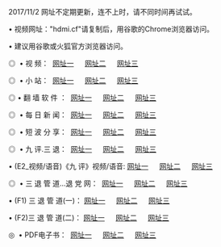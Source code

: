 2017/11/2 网址不定期更新，连不上时，请不同时间再试试。
<p>• 视频网址："hdmi.cf"请复制后，用谷歌的Chrome浏览器访问。
<p>• 建议用谷歌或火狐官方浏览器访问。
<p>◎   • 视 频： 
<a href="http://cy.tubc.us/tv/" target="_blank">网址一</a> 　 
<a href="http://co.gooto.win/9018.html" target="_blank">网址二</a> 　 
<a href="http://co.gooto.win/9449.html" target="_blank">网址三</a></p>
<p>◎ </span>  •  小 站：  
<a href="http://cy.tubc.us/" target="_blank">网址一</a> 　 
<a href="http://co.gooto.win/" target="_blank">网址二</a> 　 
<a href="http://co.gooto.win/read/" target="_blank">网址三</a></p>
<p>◎  • 翻 墙 软 件 ：  
<a href="http://cy.tubc.us/ff/index.html" target="_blank">网址一</a> 　 
<a href="http://co.gooto.win/s/read/a1_nd.html" target="_blank">网址二</a> 　 
<a href="http://co.gooto.win/ff/index.html" target="_blank">网址三</a></p>
<p>◎ </span>  • 每 日 新 闻：  
<a href="http://cy.tubc.us/day/index.html" target="_blank">网址一</a> 　 
<a href="http://co.gooto.win/day/" target="_blank">网址二</a> 　 
<a href="http://co.gooto.win/day/index.html" target="_blank">网址三</a></p>
<p>◎ </span>  • 短 波 分 享：  
<a href="http://cy.tubc.us/h/index.html" target="_blank">网址一</a> 　 
<a href="http://co.gooto.win/h/" target="_blank">网址二</a> 　 
<a href="http://co.gooto.win/h/index.html" target="_blank">网址三</a></p>
<p>◎   • 九 评.三 退：  
<a href="http://cy.tubc.us/t/index.html" target="_blank">网址一</a> 　 
<a href="http://co.gooto.win/v2/index.html" target="_blank">网址二</a> 　 
<a href="http://co.gooto.win/tt/index.html" target="_blank">网址三</a> 　</p>
<p>  • (E2_视频/语音)《九 评》视频/语音: 
<a href="http://co.gooto.win/7738.html" target="_blank">网址一</a> 　 
<a href="http://co.gooto.win/7614.html" target="_blank">网址二</a> 　 
<a href="http://co.gooto.win/7633.html" target="_blank">网址三</a></p>
<p>◎   • 三 退 管 道...退 党 网：  
<a href="http://cy.tubc.us/go/td1.html" target="_blank">网址一</a> 　 
<a href="http://co.gooto.win/go/td2.html" target="_blank">网址二</a> 　 
<a href="http://co.gooto.win/go/td3.html" target="_blank">网址三</a></p>
<p>  • (F1) 三 退 管 道(一)： 
<a href="http://cy.tubc.us/dd/" target="_blank">网址一</a> 　 
<a href="http://co.gooto.win/s/read/a1_tdx.html" target="_blank">网址二</a> 　 
<a href="http://co.gooto.win/dd/" target="_blank">网址三</a></p>
<p>  • (F2)三 退 管 道(二)： 
<a href="http://co.gooto.win/d/" target="_blank">网址一</a> 　 
<a href="http://co.gooto.win/d/" target="_blank">网址二</a> 　 
<a href="http://co.gooto.win/d/" target="_blank">网址三</a></p>
<p>◎   • PDF电子书：  
<a href="http://co.gooto.win/p/" target="_blank">网址一</a> 　 
<a href="http://co.gooto.win/p/" target="_blank">网址二</a> 　 
<a href="http://co.gooto.win/p/" target="_blank">网址三</a></p>
